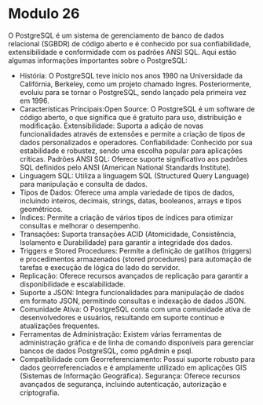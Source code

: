 # Modulo 26
O PostgreSQL é um sistema de gerenciamento de banco de dados relacional (SGBDR) de código aberto e é conhecido por sua confiabilidade, extensibilidade e conformidade com os padrões ANSI SQL. Aqui estão algumas informações importantes sobre o PostgreSQL:

- História: O PostgreSQL teve início nos anos 1980 na Universidade da Califórnia, Berkeley, como um projeto chamado Ingres. Posteriormente, evoluiu para se tornar o PostgreSQL, sendo lançado pela primeira vez em 1996.
- Características Principais:Open Source: O PostgreSQL é um software de código aberto, o que significa que é gratuito para uso, distribuição e modificação. Extensibilidade: Suporta a adição de novas funcionalidades através de extensões e permite a criação de tipos de dados personalizados e operadores. Confiabilidade: Conhecido por sua estabilidade e robustez, sendo uma escolha popular para aplicações críticas. Padrões ANSI SQL: Oferece suporte significativo aos padrões SQL definidos pelo ANSI (American National Standards Institute).
- Linguagem SQL: Utiliza a linguagem SQL (Structured Query Language) para manipulação e consulta de dados.
- Tipos de Dados: Oferece uma ampla variedade de tipos de dados, incluindo inteiros, decimais, strings, datas, booleanos, arrays e tipos geométricos.
- Índices: Permite a criação de vários tipos de índices para otimizar consultas e melhorar o desempenho.
- Transações: Suporta transações ACID (Atomicidade, Consistência, Isolamento e Durabilidade) para garantir a integridade dos dados.
- Triggers e Stored Procedures: Permite a definição de gatilhos (triggers) e procedimentos armazenados (stored procedures) para automação de tarefas e execução de lógica do lado do servidor.
- Replicação: Oferece recursos avançados de replicação para garantir a disponibilidade e escalabilidade.
- Suporte a JSON: Integra funcionalidades para manipulação de dados em formato JSON, permitindo consultas e indexação de dados JSON.
- Comunidade Ativa: O PostgreSQL conta com uma comunidade ativa de desenvolvedores e usuários, resultando em suporte contínuo e atualizações frequentes.
- Ferramentas de Administração: Existem várias ferramentas de administração gráfica e de linha de comando disponíveis para gerenciar bancos de dados PostgreSQL, como pgAdmin e psql.
- Compatibilidade com Georreferenciamento: Possui suporte robusto para dados georreferenciados e é amplamente utilizado em aplicações GIS (Sistemas de Informação Geográfica).
Segurança: Oferece recursos avançados de segurança, incluindo autenticação, autorização e criptografia.
